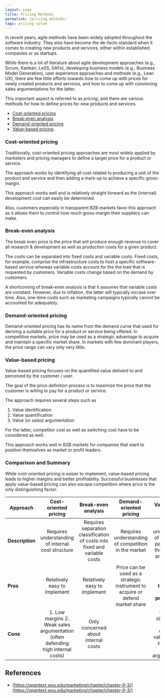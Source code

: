 ```yaml
---
layout: page
title: Pricing Methods
permalink: /pricing_methods/
tags: pricing value
---
```


In recent years, agile methods have been widely adopted throughout the software industry. 
They also have become the de-facto standard when it comes to creating new products and services, either within established companies or as startups. 

While there is a lot of literature about agile development approaches (e.g., Scrum, Kanban; LeSS, SAFe), developing business models (e.g., Business Model Generation), user experience approaches and methods (e.g., Lean UX), there are few little efforts towards how to come up with prices for newly created products and services, and how to come up with convincing sales argumentations for the latter. 

This important aspect is referred to as _pricing_, and there are various methods for how to define prices for new products and services.

- [Cost-oriented pricing](#cost-oriented-pricing)
- [Break-even analysis](#break-even-analysis)
- [Demand-oriented pricing](#demand-oriented-pricing)
- [Value-based pricing](#value-based-pricing).

### Cost-oriented pricing

Traditionally, cost-oriented pricing approaches are most widely applied by marketers and pricing managers to define a target price for a product or service. 

The approach works by identifying all cost related to producing a unit of the product and service and then adding a mark-up to achieve a specific gross-margin. 

This approach works well and is relatively straight forward as the (internal) development cost can easily be determined.

Also, customers especially in transparent B2B markets favor this approach as it allows them to control how much gross-margin their suppliers can make. 

### Break-even analysis

The break even price is the price that will produce enough revenue to cover all research & development as well as production costs for a given product. 

The costs can be separated into fixed costs and variable costs. Fixed costs, for example, comprise the infrastructure costs to host a specific software-based service whereas variable costs account for the the load that is requested by customers. Variable costs change based on the demand by customers. 

A shortcoming of break-even analysis is that it assumes that variable costs are constant. However, due to inflation, the latter will typically incrase over time. Also, one-time costs such as marketing campaigns typically cannot be accounted for adequately. 

### Demand-oriented pricing

Demand-oriented pricing has its name from the demand curve that used for deriving a suitable price for a product or service being offered. 
In competitive markets, price may be used as a strategic advantage to acquire and maintain a specific market share. 
In markets with few dominant players, the price range can vary only very little. 

### Value-based pricing

Value-based pricing focuses on the quantified value deliverd to and perceived by the customer / user. 

The goal of the price definition process is to maximize the price that the customer is willing to pay for a product or service. 

The approach requires several steps such as 

1. Value identification
2. Value quantification
3. Value (or sales) argumentation

For the latter, competitor cost as well as switching cost have to be considered as well.

This approach works well in B2B markets for companies that want to position themselves as market or profit leaders. 

### Comparison and Summary

While cost-oriented pricing is easier to implement, value-based pricing leads to higher margins and better profitability. 
Successful businesses that apply value-based pricing can also escape competition where price is the only distinguishing factor. 

| Approach          | Cost-oriented pricing |Break-even analysis | Demand-oriented pricing  | Value-based pricing   |
|-------------------|:---------------------:|:------------------------:|:----------------------:|:------------------------:|
| **Description**   | Requires understanding of internal cost structure                                 | Requires separation classification of costs into fixed and variable costs  | Requires understanding of competition in the market                           | Requires understanding of all benefits perceived by the customer and its users                      |
| **Pros**          | Relatively easy to implement                                                      | Relatively easy to implement                                               | Price can be used as a strategic instrument to acquire or defend market share | **Higher margins leading to better profitability.**                                                 |
| **Cons**          | 1. Low margins 2. Weak sales argumentation (often defending high internal costs)  | Only concerned about internal costs                                        |                                                                               | Efforts to identify and quantify customer values. Efforts to build up sales argumentation.          |

## References

* [https://opentext.wsu.edu/marketing/chapter/chapter-9-3/](https://opentext.wsu.edu/marketing/chapter/chapter-9-3/)